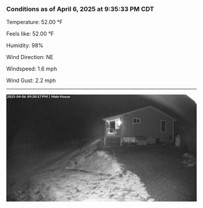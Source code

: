 ### Conditions as of April 6, 2025 at 9:35:33 PM CDT 

Temperature: 52.00 &deg;F

Feels like: 52.00 &deg;F

Humidity: 98%

Wind Direction: NE

Windspeed: 1.6 mph

Wind Gust: 2.2 mph

---

<img src="./images/latest.jpeg"/>

